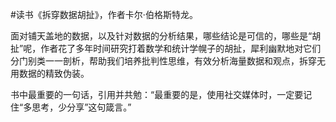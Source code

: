 #读书《拆穿数据胡扯》，作者卡尔·伯格斯特龙。

面对铺天盖地的数据，以及针对数据的分析结果，哪些结论是可信的，哪些是“胡扯”呢，作者花了多年时间研究打着数学和统计学幌子的胡扯，犀利幽默地对它们分门别类一一剖析，帮助我们培养批判性思维，有效分析海量数据和观点，拆穿无用数据的精致伪装。

书中最重要的一句话，引用并共勉：“最重要的是，使用社交媒体时，一定要记住“多思考，少分享”这句箴言。”